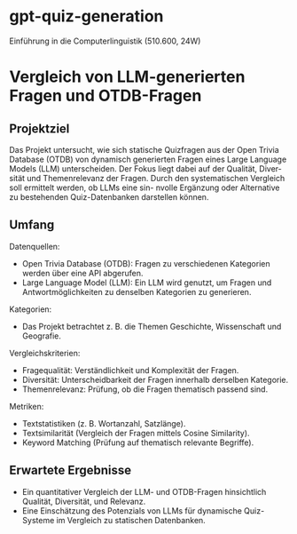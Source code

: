 # gpt-quiz-generation
Einführung in die Computerlinguistik (510.600, 24W)

# Vergleich von LLM-generierten Fragen und OTDB-Fragen

## Projektziel

Das Projekt untersucht, wie sich statische Quizfragen aus der Open Trivia Database (OTDB) von dynamisch generierten Fragen eines Large Language Models (LLM) unterscheiden. Der Fokus liegt dabei auf der Qualität, Diver- sität und Themenrelevanz der Fragen.
Durch den systematischen Vergleich soll ermittelt werden, ob LLMs eine sin- nvolle Ergänzung oder Alternative zu bestehenden Quiz-Datenbanken darstellen können.

## Umfang

Datenquellen:
- Open Trivia Database (OTDB): Fragen zu verschiedenen Kategorien werden über eine API abgerufen.
- Large Language Model (LLM): Ein LLM wird genutzt, um Fragen und Antwortmöglichkeiten zu denselben Kategorien zu generieren.

Kategorien:
- Das Projekt betrachtet z. B. die Themen Geschichte, Wissenschaft und Geografie.

Vergleichskriterien:
- Fragequalität: Verständlichkeit und Komplexität der Fragen.
- Diversität: Unterscheidbarkeit der Fragen innerhalb derselben Kategorie. 
- Themenrelevanz: Prüfung, ob die Fragen thematisch passend sind.

Metriken:
- Textstatistiken (z. B. Wortanzahl, Satzlänge).
- Textsimilarität (Vergleich der Fragen mittels Cosine Similarity). 
- Keyword Matching (Prüfung auf thematisch relevante Begriffe).

## Erwartete Ergebnisse

- Ein quantitativer Vergleich der LLM- und OTDB-Fragen hinsichtlich Qualität, Diversität, und Relevanz.
- Eine Einschätzung des Potenzials von LLMs für dynamische Quiz-Systeme im Vergleich zu statischen Datenbanken.